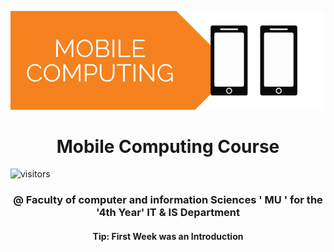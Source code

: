 <p align='center'>
<img src='repoAssets/img.webp'>
</p>
<h1 align="center" > Mobile Computing Course </h1>

![visitors](https://visitor-badge.glitch.me/badge?https://github.com/fadyehabamer/MobileComputing-Sandbox=page.id&left_color=green&right_color=red)

<h3 align="center">
@ Faculty of computer and information Sciences ' MU ' for the '4th Year' IT & IS Department
</h3>

<h4 align="center">
Tip: First Week was an Introduction
</h4>
